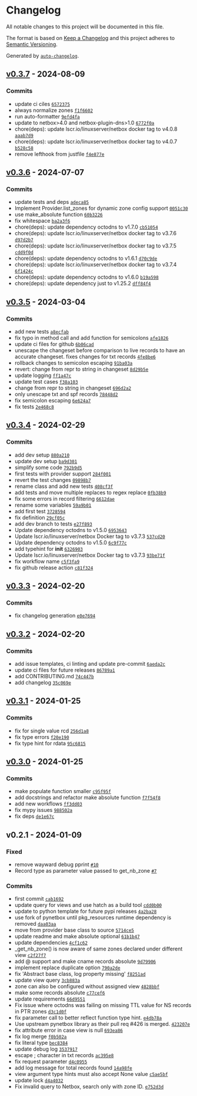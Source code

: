 # Changelog

All notable changes to this project will be documented in this file.

The format is based on [Keep a Changelog](https://keepachangelog.com/en/1.0.0/)
and this project adheres to [Semantic Versioning](https://semver.org/spec/v2.0.0.html).

Generated by [`auto-changelog`](https://github.com/CookPete/auto-changelog).

## [v0.3.7](https://git.44net.ch/olofvndrhr/octodns-netbox-dns/compare/v0.3.6...v0.3.7) - 2024-08-09

### Commits

- update ci ciles [`6572375`](https://git.44net.ch/olofvndrhr/octodns-netbox-dns/commit/65723753f6747921990fcd4f1b6c39c00005a92e)
- always normalize zones [`f1f6602`](https://git.44net.ch/olofvndrhr/octodns-netbox-dns/commit/f1f6602985ef57d2b1531f7099a1df7515fbaa6f)
- run auto-formatter [`9efd4fa`](https://git.44net.ch/olofvndrhr/octodns-netbox-dns/commit/9efd4faea1320a8e037ef0e4a7deab89fb3a95ab)
- update to netbox&gt;4.0 and netbox-plugin-dns&gt;1.0 [`6772f0a`](https://git.44net.ch/olofvndrhr/octodns-netbox-dns/commit/6772f0a5e0a929cc589c4fb08ff989eb8a962c3c)
- chore(deps): update lscr.io/linuxserver/netbox docker tag to v4.0.8 [`aaab7d9`](https://git.44net.ch/olofvndrhr/octodns-netbox-dns/commit/aaab7d948e5cba8c34785b5f4c53cee3c6791184)
- chore(deps): update lscr.io/linuxserver/netbox docker tag to v4.0.7 [`b528c58`](https://git.44net.ch/olofvndrhr/octodns-netbox-dns/commit/b528c58eaed41afd59c3fa76ae5f9940d5ba5049)
- remove lefthook from justfile [`f4e877e`](https://git.44net.ch/olofvndrhr/octodns-netbox-dns/commit/f4e877e2fe41dbf8a5e52bc795bf04b5da654aed)

## [v0.3.6](https://git.44net.ch/olofvndrhr/octodns-netbox-dns/compare/v0.3.5...v0.3.6) - 2024-07-07

### Commits

- update tests and deps [`adeca85`](https://git.44net.ch/olofvndrhr/octodns-netbox-dns/commit/adeca856be84af888ec7d1de3a567fba5c439f68)
- Implement Provider.list_zones for dynamic zone config support [`0051c30`](https://git.44net.ch/olofvndrhr/octodns-netbox-dns/commit/0051c30b8d948971b7ec447595b50eef80515993)
- use make_absolute function [`60b3226`](https://git.44net.ch/olofvndrhr/octodns-netbox-dns/commit/60b322636169fd8a32804f29264fe750caff607b)
- fix whitespace [`ba2a3f6`](https://git.44net.ch/olofvndrhr/octodns-netbox-dns/commit/ba2a3f6edfe2be8566c609784f659b1638c3922d)
- chore(deps): update dependency octodns to v1.7.0 [`cb51054`](https://git.44net.ch/olofvndrhr/octodns-netbox-dns/commit/cb510541e25cd5b1d57afc8496b4bb89088f3b3c)
- chore(deps): update lscr.io/linuxserver/netbox docker tag to v3.7.6 [`d97d2b7`](https://git.44net.ch/olofvndrhr/octodns-netbox-dns/commit/d97d2b749cd5a62e310600b31159665b44e724d7)
- chore(deps): update lscr.io/linuxserver/netbox docker tag to v3.7.5 [`cdd9f0d`](https://git.44net.ch/olofvndrhr/octodns-netbox-dns/commit/cdd9f0d910f682f8ab70c66887e75f095e43094a)
- chore(deps): update dependency octodns to v1.6.1 [`d70c9de`](https://git.44net.ch/olofvndrhr/octodns-netbox-dns/commit/d70c9dec0aa532c699feba8bd5991cfe7a7a13d7)
- chore(deps): update lscr.io/linuxserver/netbox docker tag to v3.7.4 [`6f1424c`](https://git.44net.ch/olofvndrhr/octodns-netbox-dns/commit/6f1424c25e7ce387a70094086a55ece38e6c7342)
- chore(deps): update dependency octodns to v1.6.0 [`b19a598`](https://git.44net.ch/olofvndrhr/octodns-netbox-dns/commit/b19a598c387c6cc53756bfc0b255ec6134e3aeef)
- chore(deps): update dependency just to v1.25.2 [`dff84f4`](https://git.44net.ch/olofvndrhr/octodns-netbox-dns/commit/dff84f48ab87fb257ee82ecf7ddb9e2b6993bd86)

## [v0.3.5](https://git.44net.ch/olofvndrhr/octodns-netbox-dns/compare/v0.3.4...v0.3.5) - 2024-03-04

### Commits

- add new tests [`a8ecfab`](https://git.44net.ch/olofvndrhr/octodns-netbox-dns/commit/a8ecfab93096cd3201efcb06a65bc86a2444611a)
- fix typo in method call and add function for semicolons [`afe1826`](https://git.44net.ch/olofvndrhr/octodns-netbox-dns/commit/afe182628a7b2fc784dc48bebaf9978c85d682d2)
- update ci files for github [`6b06cad`](https://git.44net.ch/olofvndrhr/octodns-netbox-dns/commit/6b06cada38751648b9365fd27b850aa2b6d250a8)
- unescape the changeset before comparison to live records to have an accurate changeset. fixes changes for txt records [`4fe8be6`](https://git.44net.ch/olofvndrhr/octodns-netbox-dns/commit/4fe8be62918b5bea821f4f88a151918899b61e91)
- rollback changes to semicolon escaping [`91ba03a`](https://git.44net.ch/olofvndrhr/octodns-netbox-dns/commit/91ba03af7f5f53a7f3b5218f0f4a905eebcdb914)
- revert: change from repr to string in changeset [`8d29b5e`](https://git.44net.ch/olofvndrhr/octodns-netbox-dns/commit/8d29b5e639b25bb57b43e9e85bbe78e51d70b493)
- update logging [`ff1a47c`](https://git.44net.ch/olofvndrhr/octodns-netbox-dns/commit/ff1a47cf8cda21695fb4e30910dd92d0f9cb8b63)
- update test cases [`f38a103`](https://git.44net.ch/olofvndrhr/octodns-netbox-dns/commit/f38a1036b79b9779a8480c2d1f79132370b83bb4)
- change from repr to string in changeset [`696d2a2`](https://git.44net.ch/olofvndrhr/octodns-netbox-dns/commit/696d2a2532eef05fee95cddff627c9b09736ae52)
- only unescape txt and spf records [`78448d2`](https://git.44net.ch/olofvndrhr/octodns-netbox-dns/commit/78448d2bde85fda1718c64e6cd8983b4fcb20fe0)
- fix semicolon escaping [`6e624a7`](https://git.44net.ch/olofvndrhr/octodns-netbox-dns/commit/6e624a79a75051295d1863f9af7e907d44a9b307)
- fix tests [`2e468c8`](https://git.44net.ch/olofvndrhr/octodns-netbox-dns/commit/2e468c85699808ed9ba2edb35a6cc39591869346)

## [v0.3.4](https://git.44net.ch/olofvndrhr/octodns-netbox-dns/compare/v0.3.3...v0.3.4) - 2024-02-29

### Commits

- add dev setup [`880a210`](https://git.44net.ch/olofvndrhr/octodns-netbox-dns/commit/880a210b9bacf9158f3f8f90142c34d4e1719f45)
- update dev setup [`ba9d301`](https://git.44net.ch/olofvndrhr/octodns-netbox-dns/commit/ba9d301dacf532a4fd217f6b08b4d3b407f315c6)
- simplify some code [`792b9d5`](https://git.44net.ch/olofvndrhr/octodns-netbox-dns/commit/792b9d5429c43bbf67b99b35c7852b5d1e048980)
- first tests with provider support [`284f001`](https://git.44net.ch/olofvndrhr/octodns-netbox-dns/commit/284f001236bda738693cea213cd3c1b6c5d9d16b)
- revert the test changes [`09898b7`](https://git.44net.ch/olofvndrhr/octodns-netbox-dns/commit/09898b7a228454a26bcf1e83b6cac7b556ec9aa3)
- rename class and add new tests [`408cf3f`](https://git.44net.ch/olofvndrhr/octodns-netbox-dns/commit/408cf3fdd279d5911eefb21f3789410c287c6611)
- add tests and move multiple replaces to regex replace [`0fb38b9`](https://git.44net.ch/olofvndrhr/octodns-netbox-dns/commit/0fb38b9ae54efb1d593f3daa1a2af601a7e52d60)
- fix some errors in record filtering [`6612dae`](https://git.44net.ch/olofvndrhr/octodns-netbox-dns/commit/6612daeee79a8759d4af3c0caa86129fce27f0b6)
- rename some variables [`59a9b01`](https://git.44net.ch/olofvndrhr/octodns-netbox-dns/commit/59a9b01fef8feadfc448716eec30e9f1157d34ae)
- add first test [`3728594`](https://git.44net.ch/olofvndrhr/octodns-netbox-dns/commit/3728594b4e022e77846468d7f8e3260ed3b13029)
- fix definition [`29cf05c`](https://git.44net.ch/olofvndrhr/octodns-netbox-dns/commit/29cf05c888fb96dab1710d86168250563b4b0bf6)
- add dev branch to tests [`e27f893`](https://git.44net.ch/olofvndrhr/octodns-netbox-dns/commit/e27f8938a51449718de638651550ea54a187589d)
- Update dependency octodns to v1.5.0 [`6953643`](https://git.44net.ch/olofvndrhr/octodns-netbox-dns/commit/69536438767c8c7483c330967278a19b02d99f7f)
- Update lscr.io/linuxserver/netbox Docker tag to v3.7.3 [`537cd20`](https://git.44net.ch/olofvndrhr/octodns-netbox-dns/commit/537cd2061b859e1f4bff4e009154c1ac2ff31e5f)
- Update dependency octodns to v1.5.0 [`6c9f77c`](https://git.44net.ch/olofvndrhr/octodns-netbox-dns/commit/6c9f77c5f420bfc06d28dbbbf5ef512fb8f32d1f)
- add typehint for __init__ [`6326903`](https://git.44net.ch/olofvndrhr/octodns-netbox-dns/commit/6326903bb3990ed57045f91bae53b377677862b9)
- Update lscr.io/linuxserver/netbox Docker tag to v3.7.3 [`93be71f`](https://git.44net.ch/olofvndrhr/octodns-netbox-dns/commit/93be71fabad25f1285f827e347da82a97212a425)
- fix workflow name [`c5f3fa9`](https://git.44net.ch/olofvndrhr/octodns-netbox-dns/commit/c5f3fa9e00ad63231ecbd6654853510ca338883f)
- fix github release action [`c81f324`](https://git.44net.ch/olofvndrhr/octodns-netbox-dns/commit/c81f3241d9841798582cbfdf75e11c5d59ea6eee)

## [v0.3.3](https://git.44net.ch/olofvndrhr/octodns-netbox-dns/compare/v0.3.2...v0.3.3) - 2024-02-20

### Commits

- fix changelog generation [`e0e7694`](https://git.44net.ch/olofvndrhr/octodns-netbox-dns/commit/e0e769409d7c5c369e7f0c0c1cbd74da1f2ddcde)

## [v0.3.2](https://git.44net.ch/olofvndrhr/octodns-netbox-dns/compare/v0.3.1...v0.3.2) - 2024-02-20

### Commits

- add issue templates, ci linting and update pre-commit [`6aeda2c`](https://git.44net.ch/olofvndrhr/octodns-netbox-dns/commit/6aeda2c48bf50c5081a2f5cf8dfed096440a6e5f)
- update ci files for future releases [`86789a1`](https://git.44net.ch/olofvndrhr/octodns-netbox-dns/commit/86789a1c4bc3ab45d34e1dfcdcc765d7890138d5)
- add CONTRIBUTING.md [`74c447b`](https://git.44net.ch/olofvndrhr/octodns-netbox-dns/commit/74c447b282949184be41f05bd975f442ac6f7b92)
- add changelog [`35c069e`](https://git.44net.ch/olofvndrhr/octodns-netbox-dns/commit/35c069efe94442c6307e3ac87185a84ad49a1282)

## [v0.3.1](https://git.44net.ch/olofvndrhr/octodns-netbox-dns/compare/v0.3.0...v0.3.1) - 2024-01-25

### Commits

- fix for single value rcd [`256d1a8`](https://git.44net.ch/olofvndrhr/octodns-netbox-dns/commit/256d1a8f0ecc5de6a8d8d3e3ff10752785b3d2d2)
- fix type errors [`f20e190`](https://git.44net.ch/olofvndrhr/octodns-netbox-dns/commit/f20e190ef6d4bf130550616fac7d83af721b4ff2)
- fix type hint for rdata [`95c6815`](https://git.44net.ch/olofvndrhr/octodns-netbox-dns/commit/95c6815dad6ea0b2c2eca42e83f79da08487e409)

## [v0.3.0](https://git.44net.ch/olofvndrhr/octodns-netbox-dns/compare/v0.2.1...v0.3.0) - 2024-01-25

### Commits

- make populate function smaller [`c95f95f`](https://git.44net.ch/olofvndrhr/octodns-netbox-dns/commit/c95f95fb8b8a2ae79b8f4db05675e98386a723b6)
- add docstrings and refactor make absolute function [`f7f54f8`](https://git.44net.ch/olofvndrhr/octodns-netbox-dns/commit/f7f54f8eb71fef26c6759509a589d9afc7a91bdc)
- add new workflows [`ff3dd03`](https://git.44net.ch/olofvndrhr/octodns-netbox-dns/commit/ff3dd03ce53002e457e172b8718af1e65ac7f78d)
- fix mypy issues [`988502a`](https://git.44net.ch/olofvndrhr/octodns-netbox-dns/commit/988502a499d86339fc7f2f4c623c442590b1f59d)
- fix deps [`de1e67c`](https://git.44net.ch/olofvndrhr/octodns-netbox-dns/commit/de1e67c6be5063c6dbed6483f232baf9420dcfa7)

## v0.2.1 - 2024-01-09

### Fixed

- remove wayward debug pprint [`#10`](https://git.44net.ch/olofvndrhr/octodns-netbox-dns/issues/10)
- Record type as parameter value passed to get_nb_zone [`#7`](https://git.44net.ch/olofvndrhr/octodns-netbox-dns/issues/7)

### Commits

- first commit [`cab1692`](https://git.44net.ch/olofvndrhr/octodns-netbox-dns/commit/cab1692ea57fedc54a2633330c442d2acebba1e8)
- update query for views and use hatch as a build tool [`cdd0b00`](https://git.44net.ch/olofvndrhr/octodns-netbox-dns/commit/cdd0b00cd155ac5af9d6a457fa1ecfb71081b3a9)
- update to python template for future pypi releases [`4a2ba28`](https://git.44net.ch/olofvndrhr/octodns-netbox-dns/commit/4a2ba28aaa3c05fdc163a3b703c7226a74e349e6)
- use fork of pynetbox until pkg_resources runtime dependency is removed [`daa03aa`](https://git.44net.ch/olofvndrhr/octodns-netbox-dns/commit/daa03aae2df979c2469696011ce42c694192a02c)
- move from provider base class to source [`5714ce5`](https://git.44net.ch/olofvndrhr/octodns-netbox-dns/commit/5714ce5af9d738999ddb68e7b92eb60c5776cd02)
- update readme and make absolute optional [`61b1b47`](https://git.44net.ch/olofvndrhr/octodns-netbox-dns/commit/61b1b47a96bb81ab6eb216a4a0988f7682a7fa9f)
- update dependencies [`4cf1c62`](https://git.44net.ch/olofvndrhr/octodns-netbox-dns/commit/4cf1c627742593a8590f26d49bd375e3b51b31bc)
- _get_nb_zone() is now aware of same zones declared under different view [`c2f27f7`](https://git.44net.ch/olofvndrhr/octodns-netbox-dns/commit/c2f27f7c43f78040d79d6fdc2c84d250f6f64403)
- add @ support and make cname records absolute [`9d79906`](https://git.44net.ch/olofvndrhr/octodns-netbox-dns/commit/9d79906f960bb61aacfb464979899805bce34dbf)
- implement replace duplicate option [`790a2de`](https://git.44net.ch/olofvndrhr/octodns-netbox-dns/commit/790a2de3458e3fd9cefd0fdf35b82dfa156820bf)
- fix 'Abstract base class, log property missing' [`f8251ad`](https://git.44net.ch/olofvndrhr/octodns-netbox-dns/commit/f8251ad8ffcf6f92dfcf1dfdcffe954ac55eee4c)
- update view query [`3cb883a`](https://git.44net.ch/olofvndrhr/octodns-netbox-dns/commit/3cb883abd67a275e4e64a79c6a28f46d706b9679)
- zone can also be configured without assigned view [`4828bbf`](https://git.44net.ch/olofvndrhr/octodns-netbox-dns/commit/4828bbf00bb8f4946f07134a39cddc04a2ed306b)
- make some records absolute [`c77cef6`](https://git.44net.ch/olofvndrhr/octodns-netbox-dns/commit/c77cef64ee5d0470ab8fa1f5fc2781e1f24a75a2)
- update requirements [`66d9551`](https://git.44net.ch/olofvndrhr/octodns-netbox-dns/commit/66d95519b1070489859d665671d50e50f94f5a8e)
- Fix issue where octodns was failing on missing TTL value for NS records in PTR zones [`d3c1d0f`](https://git.44net.ch/olofvndrhr/octodns-netbox-dns/commit/d3c1d0f65390dd595441ac3dca1cf52db790ddad)
- fix parameter call to better reflect function type hint. [`e4db78a`](https://git.44net.ch/olofvndrhr/octodns-netbox-dns/commit/e4db78a281a27765271f1afda07dee08602ed2d0)
- Use upstream pynetbox library as their pull req #426 is merged. [`423207e`](https://git.44net.ch/olofvndrhr/octodns-netbox-dns/commit/423207e5dd1673f306fb392cc5d37f63a4545fe5)
- fix attribute error in case view is null [`693ea86`](https://git.44net.ch/olofvndrhr/octodns-netbox-dns/commit/693ea866296132b1cd94e2dda61ae94e94a77557)
- fix log merge [`f0b502a`](https://git.44net.ch/olofvndrhr/octodns-netbox-dns/commit/f0b502a74f3ea72cfd78d9837bbbcc0934e0b826)
- fix literal type [`bec8384`](https://git.44net.ch/olofvndrhr/octodns-netbox-dns/commit/bec83845577417d0ede5bd57a7772946bd997142)
- update debug log [`3537917`](https://git.44net.ch/olofvndrhr/octodns-netbox-dns/commit/353791797ded363c9610b5f40e4bd857b93fd328)
- escape ; character in txt records [`ac395e8`](https://git.44net.ch/olofvndrhr/octodns-netbox-dns/commit/ac395e84e24b1b271ff76721137e2d82f548553c)
- fix request parameter [`d4c0955`](https://git.44net.ch/olofvndrhr/octodns-netbox-dns/commit/d4c095540f0b925dcca249d2896ca890731af256)
- add log message for total records found [`14a98fe`](https://git.44net.ch/olofvndrhr/octodns-netbox-dns/commit/14a98fe132b3e6789ca3ad410bc101bac00b4f78)
- view argument type hints must also accept None value [`c5ae5bf`](https://git.44net.ch/olofvndrhr/octodns-netbox-dns/commit/c5ae5bf4057756030f0447681e9e6c2dccb59ec1)
- update lock [`d4a4032`](https://git.44net.ch/olofvndrhr/octodns-netbox-dns/commit/d4a403261fb2e80a4335071cc17dbff00fa9366c)
- Fix invalid query to Netbox, search only with zone ID. [`e752d3d`](https://git.44net.ch/olofvndrhr/octodns-netbox-dns/commit/e752d3db221f9b79e3df5dc30ca40f597a655873)
